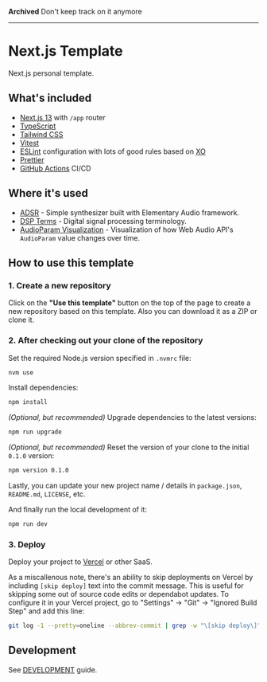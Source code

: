 **Archived** Don't keep track on it anymore 

--------------

# Next.js Template

Next.js personal template.

## What's included

- [Next.js 13](https://nextjs.org/) with `/app` router
- [TypeScript](https://www.typescriptlang.org/)
- [Tailwind CSS](https://tailwindcss.com/)
- [Vitest](https://vitest.dev/)
- [ESLint](https://eslint.org/) configuration with lots of good rules based on [XO](https://github.com/xojs/xo)
- [Prettier](https://prettier.io/)
- [GitHub Actions](https://github.com/features/actions) CI/CD

## Where it's used

- [ADSR](https://github.com/satelllte/adsr) - Simple synthesizer built with Elementary Audio framework.
- [DSP Terms](https://github.com/satelllte/dsp-terms) - Digital signal processing terminology.
- [AudioParam Visualization](https://github.com/satelllte/audioparam-visualization) - Visualization of how Web Audio API's `AudioParam` value changes over time.

## How to use this template

### 1. Create a new repository

Click on the **"Use this template"** button on the top of the page to create a new repository based on this template. Also you can download it as a ZIP or clone it.

### 2. After checking out your clone of the repository

Set the required Node.js version specified in `.nvmrc` file:

```sh
nvm use
```

Install dependencies:

```sh
npm install
```

_(Optional, but recommended)_ Upgrade dependencies to the latest versions:

```sh
npm run upgrade
```

_(Optional, but recommended)_ Reset the version of your clone to the initial `0.1.0` version:

```sh
npm version 0.1.0
```

Lastly, you can update your new project name / details in `package.json`, `README.md`, `LICENSE`, etc.

And finally run the local development of it:

```sh
npm run dev
```

### 3. Deploy

Deploy your project to [Vercel](https://vercel.com/) or other SaaS.

As a miscallenous note, there's an ability to skip deployments on Vercel by including `[skip deploy]` text into the commit message. This is useful for skipping some out of source code edits or dependabot updates. To configure it in your Vercel project, go to "Settings" -> "Git" -> "Ignored Build Step" and add this line:

```sh
git log -1 --pretty=oneline --abbrev-commit | grep -w "\[skip deploy\]" && exit 0 || exit 1
```

## Development

See [DEVELOPMENT](./DEVELOPMENT.md) guide.
